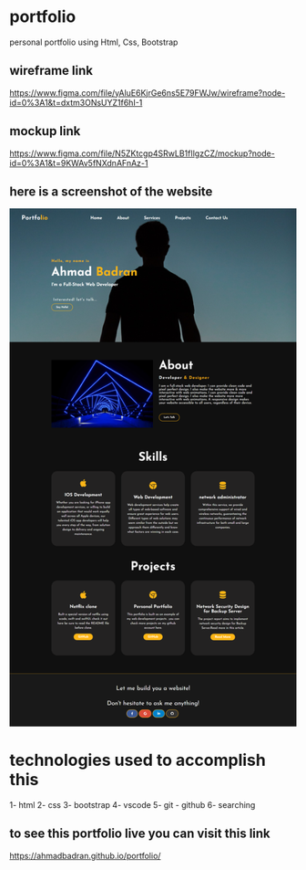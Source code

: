 # portfolio
personal portfolio using Html, Css, Bootstrap

## wireframe link
https://www.figma.com/file/yAluE6KjrGe6ns5E79FWJw/wireframe?node-id=0%3A1&t=dxtm3ONsUYZ1f6hI-1

## mockup link
https://www.figma.com/file/N5ZKtcgp4SRwLB1fIlgzCZ/mockup?node-id=0%3A1&t=9KWAv5fNXdnAFnAz-1

## here is a screenshot of the website
![portfolio](./img/portfolio%20screenshot.png)

# technologies used to accomplish this
1- html
2- css
3- bootstrap
4- vscode
5- git - github
6- searching

## to see this portfolio live you can visit this link

https://ahmadbadran.github.io/portfolio/